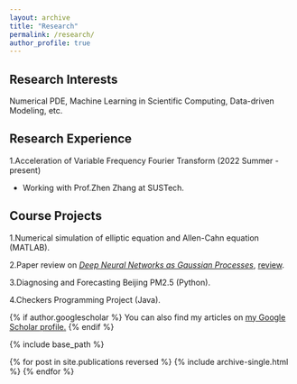 ```yaml
---
layout: archive
title: "Research"
permalink: /research/
author_profile: true
---
```

## Research Interests
Numerical PDE, Machine Learning in Scientific Computing, Data-driven Modeling, etc. 

## Research Experience
1.Acceleration of Variable Frequency Fourier Transform (2022 Summer - present)
- Working with Prof.Zhen Zhang at SUSTech.

## Course Projects
1.Numerical simulation of elliptic equation and Allen-Cahn equation (MATLAB).

2.Paper review on *[Deep Neural Networks as Gaussian Processes](https://arxiv.org/abs/1711.00165)*, [review](https://github.com/Hv1000/Hv1000.github.io/blob/master/files/neural_network_and_gaussian_process.pdf).

3.Diagnosing and Forecasting Beijing PM2.5 (Python). 

4.Checkers Programming Project (Java). 



{% if author.googlescholar %}
  You can also find my articles on <u><a href="{{author.googlescholar}}">my Google Scholar profile</a>.</u>
{% endif %}

{% include base_path %}

{% for post in site.publications reversed %}
  {% include archive-single.html %}
{% endfor %}
